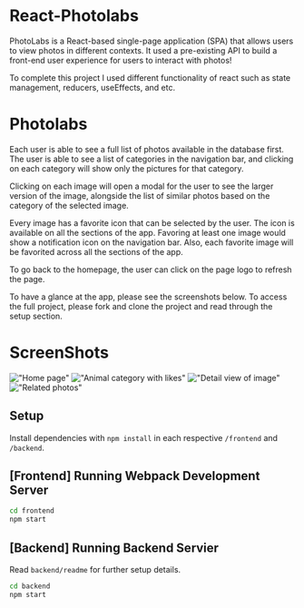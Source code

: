 # React-Photolabs
PhotoLabs is a React-based single-page application (SPA) that allows users to view photos in different contexts. It used a pre-existing API to build a front-end user experience for users to interact with photos!

To complete this project I used different functionality of react such as state management, reducers, useEffects, and etc.

# Photolabs

Each user is able to see a full list of photos available in the database first. The user is able to see a list of categories in the navigation bar, and clicking on each category will show only the pictures for that category. 

Clicking on each image will open a modal for the user to see the larger version of the image, alongside the list of similar photos based on the category of the selected image. 

Every image has a favorite icon that can be selected by the user. The icon is available on all the sections of the app. Favoring at least one image would show a notification icon on the navigation bar. Also, each favorite image will be favorited across all the sections of the app.

To go back to the homepage, the user can click on the page logo to refresh the page.

To have a glance at the app, please see the screenshots below. To access the full project, please fork and clone the project and read through the setup section.

# ScreenShots

!["Home page"](https://github.com/hoomili/photolabs-starter/blob/main/docs/Home-Page.png?raw=true)
!["Animal category with likes"](https://github.com/hoomili/photolabs-starter/blob/main/docs/Animal-Category-With-Likes.png?raw=true)
!["Detail view of image"](https://github.com/hoomili/photolabs-starter/blob/main/docs/Detail-View-Of-Image.png?raw=true)
!["Related photos"](https://github.com/hoomili/photolabs-starter/blob/main/docs/Related-Photos.png?raw=true)

## Setup

Install dependencies with `npm install` in each respective `/frontend` and `/backend`.

## [Frontend] Running Webpack Development Server

```sh
cd frontend
npm start
```

## [Backend] Running Backend Servier

Read `backend/readme` for further setup details.

```sh
cd backend
npm start
```

